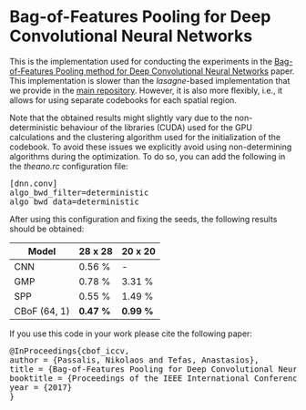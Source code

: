 # Bag-of-Features Pooling for Deep Convolutional Neural Networks

This is the implementation used for conducting the experiments in the [Bag-of-Features Pooling method for Deep Convolutional Neural Networks]() paper. This implementation is slower than the *lasagne*-based implementation that we provide in the [main repository](). However, it is also more flexibly, i.e., it allows for using separate codebooks for each spatial region.

Note that the obtained results might slightly vary due to the non-deterministic behaviour of the libraries (CUDA) used for the GPU calculations and the clustering algorithm used for the initialization of the codebook. To avoid these issues we explicitly avoid using non-determining algorithms during the optimization. To do so, you can add the following in the *theano.rc* configuration file:

<pre>
[dnn.conv]
algo_bwd_filter=deterministic
algo_bwd_data=deterministic
</pre>

After using this configuration and fixing the seeds, the following results should be obtained:


| Model         | 28 x 28 | 20 x 20 | 
| ------------- | --------- | ---------   |
| CNN           | 0.56 %    |  -     |
| GMP           | 0.78 %    | 3.31 %      |
| SPP           | 0.55 %    | 1.49 %      |
| CBoF (64, 1)   | **0.47 %**    | **0.99 %** |


If you use this code in your work please cite the following paper:

<pre>
@InProceedings{cbof_iccv,
author = {Passalis, Nikolaos and Tefas, Anastasios},
title = {Bag-of-Features Pooling for Deep Convolutional Neural Networks},
booktitle = {Proceedings of the IEEE International Conference on Computer Vision (to appear)},
year = {2017}
}
</pre>

